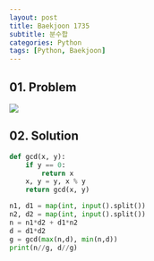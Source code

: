 ```yaml
---
layout: post
title: Baekjoon 1735
subtitle: 분수합
categories: Python
tags: [Python, Baekjoon]
---
```


## 01. Problem

<img src="https://github.com/WoojinJeonkr/WoojinJeonkr.github.io/blob/main/assets/images/post_image/baekjoon/baekjoon_1735.png?raw=true">

## 02. Solution

```Python
def gcd(x, y):
    if y == 0:
        return x
    x, y = y, x % y 
    return gcd(x, y)

n1, d1 = map(int, input().split())
n2, d2 = map(int, input().split())
n = n1*d2 + d1*n2
d = d1*d2
g = gcd(max(n,d), min(n,d))
print(n//g, d//g)
```
